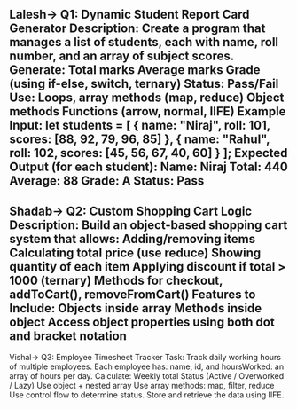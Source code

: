 Lalesh->
Q1: Dynamic Student Report Card Generator
Description:
Create a program that manages a list of students, each with name, roll number, and an array of subject scores.
Generate:
Total marks
Average marks
Grade (using if-else, switch, ternary)
Status: Pass/Fail
Use:
Loops, array methods (map, reduce)
Object methods
Functions (arrow, normal, IIFE)
Example Input:
let students = [
  { name: "Niraj", roll: 101, scores: [88, 92, 79, 96, 85] },
  { name: "Rahul", roll: 102, scores: [45, 56, 67, 40, 60] }
];
Expected Output (for each student):
Name: Niraj
Total: 440
Average: 88
Grade: A
Status: Pass
--------------------------------------------------------------------------------------------------------------------------------------------
Shadab->
 Q2: Custom Shopping Cart Logic
Description:
Build an object-based shopping cart system that allows:
Adding/removing items
Calculating total price (use reduce)
Showing quantity of each item
Applying discount if total > 1000 (ternary)
Methods for checkout, addToCart(), removeFromCart()
Features to Include:
Objects inside array
Methods inside object
Access object properties using both dot and bracket notation
-----------------------------------------------------------------------------------------------------------------------------------------------
Vishal->
Q3: Employee Timesheet Tracker
Task:
Track daily working hours of multiple employees. Each employee has:
name, id, and hoursWorked: an array of hours per day.
Calculate:
Weekly total
Status (Active / Overworked / Lazy)
Use object + nested array
Use array methods: map, filter, reduce
Use control flow to determine status.
Store and retrieve the data using IIFE.
